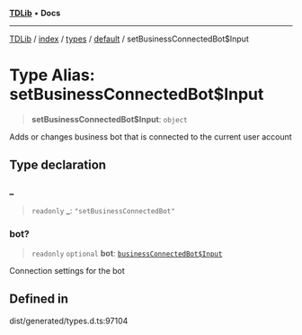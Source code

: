 [**TDLib**](../../../../../../README.md) • **Docs**

***

[TDLib](../../../../../../modules.md) / [index](../../../../../README.md) / [types](../../../README.md) / [default](../README.md) / setBusinessConnectedBot$Input

# Type Alias: setBusinessConnectedBot$Input

> **setBusinessConnectedBot$Input**: `object`

Adds or changes business bot that is connected to the current user account

## Type declaration

### \_

> `readonly` **\_**: `"setBusinessConnectedBot"`

### bot?

> `readonly` `optional` **bot**: [`businessConnectedBot$Input`](businessConnectedBot$Input.md)

Connection settings for the bot

## Defined in

dist/generated/types.d.ts:97104
